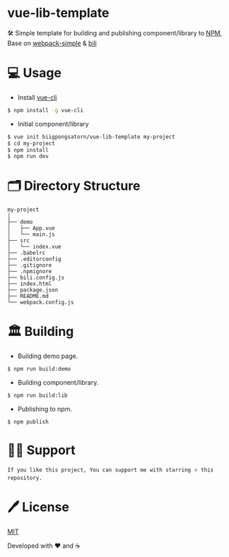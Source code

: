 # vue-lib-template
🛠 Simple template for building and publishing component/library to [NPM](https://www.npmjs.com/), Base on [webpack-simple](https://github.com/vuejs-templates/webpack-simple) & [bili](https://github.com/egoist/bili)

# 💻 Usage

- Install [vue-cli](https://github.com/vuejs/vue-cli)
``` bash
$ npm install -g vue-cli 
```

- Initial component/library
``` bash
$ vue init biigpongsatorn/vue-lib-template my-project
$ cd my-project
$ npm install
$ npm run dev
```

# 🗂 Directory Structure

```
my-project
│
├── demo
│   ├── App.vue
│   └── main.js
├── src
│   └── index.vue
├── .babelrc
├── .editorconfig
├── .gitignore
├── .npmignore
├── bili.config.js
├── index.html
├── package.json
├── README.md
└── webpack.config.js
```

# 🏛 Building
- Building demo page.
``` bash
$ npm run build:demo
```

- Building component/library.
``` bash
$ npm run build:lib
```

- Publishing to npm.
``` bash
$ npm publish
```

# 🙏🏻 Support

```
If you like this project, You can support me with starring ⭐ this repository.
```

# 🖊 License

[MIT](LICENSE)

Developed with ❤️ and ☕️ 